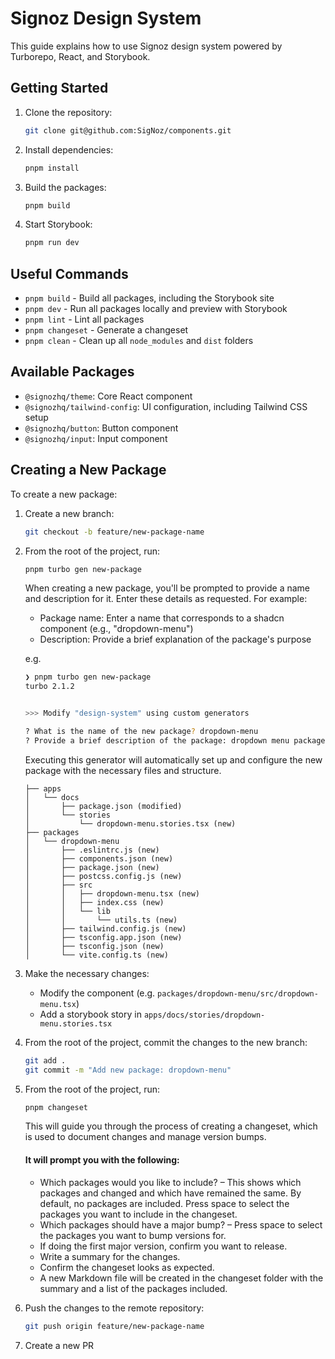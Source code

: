 # Signoz Design System

This guide explains how to use Signoz design system powered by Turborepo, React, and Storybook.

## Getting Started

1. Clone the repository:

   ```sh
   git clone git@github.com:SigNoz/components.git
   ```

2. Install dependencies:

   ```sh
   pnpm install
   ```

3. Build the packages:

   ```sh
   pnpm build
   ```

4. Start Storybook:
   ```sh
   pnpm run dev
   ```

## Useful Commands

- `pnpm build` - Build all packages, including the Storybook site
- `pnpm dev` - Run all packages locally and preview with Storybook
- `pnpm lint` - Lint all packages
- `pnpm changeset` - Generate a changeset
- `pnpm clean` - Clean up all `node_modules` and `dist` folders

## Available Packages

- `@signozhq/theme`: Core React component
- `@signozhq/tailwind-config`: UI configuration, including Tailwind CSS setup
- `@signozhq/button`: Button component
- `@signozhq/input`: Input component

## Creating a New Package

To create a new package:

1. Create a new branch:

   ```sh
   git checkout -b feature/new-package-name
   ```

2. From the root of the project, run:

   ```sh
   pnpm turbo gen new-package
   ```

   When creating a new package, you'll be prompted to provide a name and description for it. Enter these details as requested. For example:

   - Package name: Enter a name that corresponds to a shadcn component (e.g., "dropdown-menu")
   - Description: Provide a brief explanation of the package's purpose

   e.g.

   ```sh
   ❯ pnpm turbo gen new-package
   turbo 2.1.2


   >>> Modify "design-system" using custom generators

   ? What is the name of the new package? dropdown-menu
   ? Provide a brief description of the package: dropdown menu package
   ```

   Executing this generator will automatically set up and configure the new package with the necessary files and structure.

   ```
   ├── apps
   │   └── docs
   │       ├── package.json (modified)
   │       └── stories
   │           └── dropdown-menu.stories.tsx (new)
   ├── packages
   │   └── dropdown-menu
   │       ├── .eslintrc.js (new)
   │       ├── components.json (new)
   │       ├── package.json (new)
   │       ├── postcss.config.js (new)
   │       ├── src
   │       │   ├── dropdown-menu.tsx (new)
   │       │   ├── index.css (new)
   │       │   └── lib
   │       │       └── utils.ts (new)
   │       ├── tailwind.config.js (new)
   │       ├── tsconfig.app.json (new)
   │       ├── tsconfig.json (new)
   │       └── vite.config.ts (new)
   ```

3. Make the necessary changes:

   - Modify the component (e.g. `packages/dropdown-menu/src/dropdown-menu.tsx`)
   - Add a storybook story in `apps/docs/stories/dropdown-menu.stories.tsx`

4. From the root of the project, commit the changes to the new branch:

   ```sh
   git add .
   git commit -m "Add new package: dropdown-menu"
   ```

5. From the root of the project, run:

   ```sh
   pnpm changeset
   ```

   This will guide you through the process of creating a changeset, which is used to document changes and manage version bumps.

   #### It will prompt you with the following:

   - Which packages would you like to include? – This shows which packages and changed and which have remained the same. By default, no packages are included. Press space to select the packages you want to include in the changeset.
   - Which packages should have a major bump? – Press space to select the packages you want to bump versions for.
   - If doing the first major version, confirm you want to release.
   - Write a summary for the changes.
   - Confirm the changeset looks as expected.
   - A new Markdown file will be created in the changeset folder with the summary and a list of the packages included.

6. Push the changes to the remote repository:

   ```sh
   git push origin feature/new-package-name
   ```

7. Create a new PR
